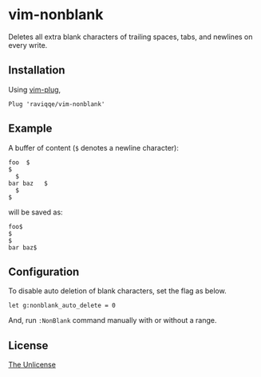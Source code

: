 # vim-nonblank

Deletes all extra blank characters of trailing spaces, tabs, and newlines on
every write.

## Installation

Using [vim-plug](https://github.com/junegunn/vim-plug),

```vim
Plug 'raviqqe/vim-nonblank'
```

## Example

A buffer of content (`$` denotes a newline character):

```text
foo  $
$
  $
bar baz   $
  $
$
```

will be saved as:

```text
foo$
$
$
bar baz$
```

## Configuration

To disable auto deletion of blank characters, set the flag as below.

```vim
let g:nonblank_auto_delete = 0
```

And, run `:NonBlank` command manually with or without a range.

## License

[The Unlicense](https://unlicense.org/)
